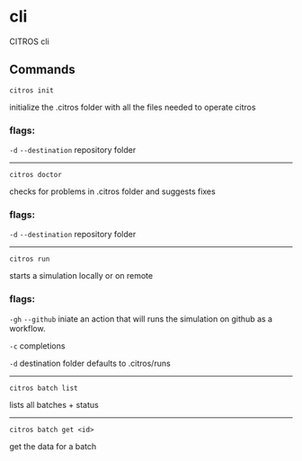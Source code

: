 # cli
CITROS cli


## Commands

`citros init`

initialize the .citros folder with all the files needed to operate citros

### flags:

`-d` `--destination` repository folder 

--- 
`citros doctor`

checks for problems in .citros folder and suggests fixes

### flags:
`-d` `--destination` repository folder 

--- 
`citros run`

starts a simulation locally or on remote

### flags:
`-gh` `--github` iniate an action that will runs the simulation on github as a workflow. 

`-c` completions

`-d` destination folder defaults to .citros/runs


--- 
`citros batch list`

lists all batches + status

--- 
`citros batch get <id>`

get the data for a batch

